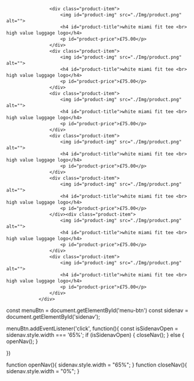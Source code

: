                     <div class="product-item">
                        <img id="product-img" src="./Img/product.png" alt="">
                        <h4 id="product-title">white miami fit tee <br>  high value luggage logo</h4>
                        <p id="product-price">£75.00</p>
                    </div>
                    <div class="product-item">
                        <img id="product-img" src="./Img/product.png" alt="">
                        <h4 id="product-title">white miami fit tee <br>  high value luggage logo</h4>
                        <p id="product-price">£75.00</p>
                    </div>
                    <div class="product-item">
                        <img id="product-img" src="./Img/product.png" alt="">
                        <h4 id="product-title">white miami fit tee <br>  high value luggage logo</h4>
                        <p id="product-price">£75.00</p>
                    </div>
                    <div class="product-item">
                        <img id="product-img" src="./Img/product.png" alt="">
                        <h4 id="product-title">white miami fit tee <br> high value luggage logo</h4>
                        <p id="product-price">£75.00</p>
                    </div>
                    <div class="product-item">
                        <img id="product-img" src="./Img/product.png" alt="">
                        <h4 id="product-title">white miami fit tee <br>  high value luggage logo</h4>
                        <p id="product-price">£75.00</p>
                    </div><div class="product-item">
                        <img id="product-img" src="./Img/product.png" alt="">
                        <h4 id="product-title">white miami fit tee <br>  high value luggage logo</h4>
                        <p id="product-price">£75.00</p>
                    </div>
                    <div class="product-item">
                        <img id="product-img" src="./Img/product.png" alt="">
                        <h4 id="product-title">white miami fit tee <br>  high value luggage logo</h4>
                        <p id="product-price">£75.00</p>
                    </div>
                </div>

const menuBtn = document.getElementById('menu-btn')
const sidenav = document.getElementById('sidenav');

menuBtn.addEventListener('click', function(){
const isSidenavOpen = sidenav.style.width === '65%';
if (isSidenavOpen) {
closeNav();
} else {
openNav();
}

})

function openNav(){
sidenav.style.width = "65%";
}
function closeNav(){
sidenav.style.width = "0%";
}
